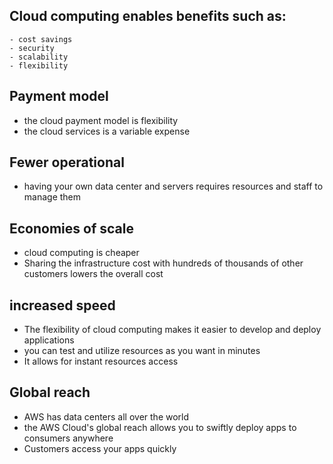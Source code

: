 ## Cloud computing enables benefits such as:
    - cost savings
    - security
    - scalability
    - flexibility
## Payment model
- the cloud payment model is flexibility
- the cloud services is a variable expense
## Fewer operational 
- having your own data center and servers requires resources and staff to manage them 
## Economies of scale
- cloud computing is cheaper
- Sharing the infrastructure cost with hundreds of thousands of other customers lowers the overall cost
## increased speed
- The flexibility of cloud computing makes it easier to develop and deploy applications
- you can test and utilize resources as you want in minutes
- It allows for instant resources access    
## Global reach
- AWS has data centers all over the world
- the AWS Cloud's global reach allows you to swiftly deploy apps to consumers anywhere
- Customers access your apps quickly

